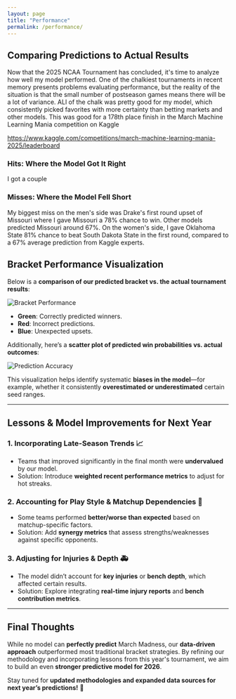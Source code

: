 ```yaml
---
layout: page
title: "Performance"
permalink: /performance/
---
```


## Comparing Predictions to Actual Results

Now that the 2025 NCAA Tournament has concluded, it's time to analyze how well my model performed. One of the chalkiest tournaments in recent memory presents problems evaluating performance, but the reality of the situation is that the small number of postseason games means there will be a lot of variance. ALl of the chalk was pretty good for my model, which consistently picked favorites with more certainty than betting markets and other models. This was good for a 178th place finish in the March Machine Learning Mania competition on Kaggle

https://www.kaggle.com/competitions/march-machine-learning-mania-2025/leaderboard




### Hits: Where the Model Got It Right

I got a couple

### Misses: Where the Model Fell Short

My biggest miss on the men's side was Drake's first round upset of Missouri where I gave Missouri a 78% chance to win. Other models predicted Missouri around 67%.
On the women's side, I gave Oklahoma State 81% chance to beat South Dakota State in the first round, compared to a 67% average prediction from Kaggle experts.





## Bracket Performance Visualization

Below is a **comparison of our predicted bracket vs. the actual tournament results**:

![Bracket Performance](images/bracket_performance.png)

- **Green**: Correctly predicted winners.
- **Red**: Incorrect predictions.
- **Blue**: Unexpected upsets.

Additionally, here’s a **scatter plot of predicted win probabilities vs. actual outcomes**:

![Prediction Accuracy](images/prediction_accuracy.png)

This visualization helps identify systematic **biases in the model**—for example, whether it consistently **overestimated or underestimated** certain seed ranges.

---

## Lessons & Model Improvements for Next Year

### 1. Incorporating Late-Season Trends 📈
- Teams that improved significantly in the final month were **undervalued** by our model.
- Solution: Introduce **weighted recent performance metrics** to adjust for hot streaks.

### 2. Accounting for Play Style & Matchup Dependencies 🎯
- Some teams performed **better/worse than expected** based on matchup-specific factors.
- Solution: Add **synergy metrics** that assess strengths/weaknesses against specific opponents.

### 3. Adjusting for Injuries & Depth 🚑
- The model didn’t account for **key injuries** or **bench depth**, which affected certain results.
- Solution: Explore integrating **real-time injury reports** and **bench contribution metrics**.

---

## Final Thoughts

While no model can **perfectly predict** March Madness, our **data-driven approach** outperformed most traditional bracket strategies. By refining our methodology and incorporating lessons from this year's tournament, we aim to build an even **stronger predictive model for 2026**.

Stay tuned for **updated methodologies and expanded data sources for next year’s predictions!** 🚀
